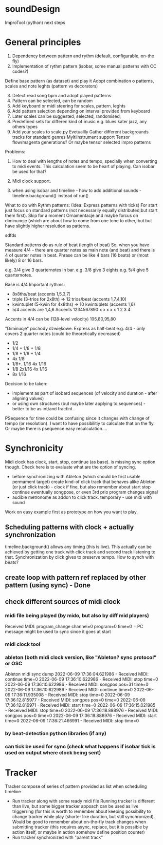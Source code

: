# soundDesign

ImproTool (python) next steps
# General principles
1. Dependency between pattern and rythm (default, configurable, on-the fly)
2. Implementation of rythm pattern (isobar, some manual patterns with CC codes?)

Define base pattern (as dataset) and play it
Adopt combination o patterns, scales and note leghts (pattern vs decorators)

3. Detect read song bpm and adopt played patterns
4. Pattern can be selected, can be random
5. Add keyboard or midi steering for scales, pattern, leghts
6. Add pattern selection depending on interval provided from keyboard
7. Later scales can be suggested, selected, randomised,
8. Predefined sets for differen kind of music e.g. blues kater jazz, any others types
9. Add your scales to scale.py
Evetuallly Gather different backgrounds tracks for standard genres
Myltiinstrument support
Tensor flow/magenta generations? Or maybe tensor selected impro patterns


Problems:
1) How to deal with lengths of notes and tempo, specially when converting to midi events.
This calculation seem to be heart of playing.
Can isobar be used for that?

2) Midi clock support.

3) when using isobar and timeline - how to add additional sounds  - timeline.background() instead of run()


What to do with Rythm patterns:
(Idea: Express patterns with ticks)
For start just focus on standard patterns (not necessarily equally distributed,but start them first).
Skip for a moment Ornamentacje and maybe forcus on diminuncje (which are about how to come from one tone to other, but
but have slightly higher resolution as patterns.

sdfds

Standard patterns do as rule of beat (length of beat)
So, when you have measure 4/4 - there are quarter notes as main note (and beat) and there is 4 of quarter notes in beat.
Phrase can be like 4  bars (16 beats) or (most likely) 8  or 16 bars.

e.g. 3/4 give 3 quarternotes in bar.
e.g. 3/8 give 3 eights
e.g. 5/4 give 5 quarternotes.

Base is 4/4
Important rythms:
* 8x8ths/beat (accents 1,5,3,7)
* triple  (3-trios for 2x8th) => 12 trios/beat (accents 1,7,4,10)
* kwintuplet (5-kwin for 4x8ths)  => 10 kwintuplets (accents 1,6)
* 5/4 accents are 1,4,6
Accents
1234567890
x  x  x x x
1  2  3 4

Accents in 4/4 can be (128-level velocity) 105,80,95,80


"Diminucje" pochody dzwiękowe.
Express as half-beat e.g. 4/4  - only covers 2 quarter notes (could be theoretically decreased)
* 1/2
* 1/4 + 1/8 + 1/8
* 1/8 + 1/8 + 1/4
* 4x 1/8
*  1/8+.  1/16    4x 1/16
*  1/8  2x1/16    4x 1/16
*  8x 1/16

Decision to be taken:
* implement as part of isobard sequences (of velocity and duration - after aligning values)
* or using own structures (but maybe later applying to sequences)  - better to be as int/and fractint .

PSequence for time could be confusing since it changes with change of tempo (or resolution).
I want to have possibilitiy to calculate that on the fly.
Or maybe there is psequence easy recalculation....

# Synchronicity
Midi clock has
clock, start, stop, continue (as base).
is missing sync option though.
Check here is to evaluate what are the option of syncing.
* before synchronizing with Ableton (which should be first usable permament target) create kind-of click track that behaves alike Ableton (or just click track) - clock if fine, but also remember about start stop continue ewentually songpose, or even 3rd prio program changes signal
* audible metronome as addon to click track.
 temporary - use midi with sound

Work on easy example first as prototype on how you want to play.


## Scheduling patterns with clock + actually synchronization
timeline.background() allows any timing (this is live).
This actually can be achieved by getting one track with click track and second track listening to that.
Synchronization by click gives to preserve tempo. How to synch with beats?

## create loop with pattern ref replaced by other pattern (using sync) - Done

## check different sources of midi clock
### midi file being played (by mido, but also by diff mid players)
Received MIDI: program_change channel=0 program=0 time=0  = PC message might be used to sync since it goes at start

### midi clock tool
### ableton (both midi clock version, like "Ableton? sync protocol" or OSC
Ableton midi sync dump
2022-06-09 17:36:04.621986  - Received MIDI: continue time=0
2022-06-09 17:36:10.622986  - Received MIDI: stop time=0
2022-06-09 17:36:10.622986  - Received MIDI: songpos pos=31 time=0
2022-06-09 17:36:10.622986  - Received MIDI: continue time=0
2022-06-09 17:36:11.935008  - Received MIDI: stop time=0
2022-06-09 17:36:12.815977  - Received MIDI: songpos pos=0 time=0
2022-06-09 17:36:12.816971  - Received MIDI: start time=0
2022-06-09 17:36:15.021985  - Received MIDI: stop time=0
2022-06-09 17:36:18.888976  - Received MIDI: songpos pos=0 time=0
2022-06-09 17:36:18.888976  - Received MIDI: start time=0
2022-06-09 17:36:21.466991  - Received MIDI: stop time=0


### by beat-detection python libraries (if any)
### can tick be used for sync (check what happens if isobar tick is used on output where clock being sent)

# Tracker

Tracker compose of series of pattern provided as list when scheduling timeline
* Run tracker along with some ready midi file
    Running tracker is different than live, but some bigger tracker appoach can be used as live triggerring (for this is worth to remember about keeping possibility to change tracker while play (shorter like duration, but still synchronized).
Would be good to remember about on-the-fly track changes when submitting tracker (this requires async, replace, but it is possible by action itself, or maybe in action somehow define position counter)  
* Run tracker synchronized with "parent track"
